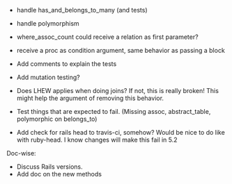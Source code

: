 * handle has_and_belongs_to_many (and tests)
* handle polymorphism
* where_assoc_count could receive a relation as first parameter?
* receive a proc as condition argument, same behavior as passing a block
* Add comments to explain the tests
* Add mutation testing?

* Does LHEW applies when doing joins? If not, this is really broken! This might help the argument of removing this behavior.
* Test things that are expected to fail. (Missing assoc, abstract_table, polymorphic on belongs_to)
* Add check for rails head to travis-ci, somehow? Would be nice to do like with ruby-head. I know changes will make this fail in 5.2

Doc-wise:
* Discuss Rails versions.
* Add doc on the new methods
